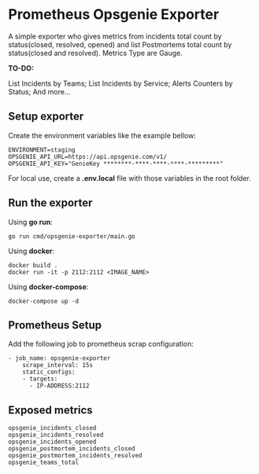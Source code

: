 # Prometheus Opsgenie Exporter

A simple exporter who gives metrics from incidents total count by status(closed, resolved, opened) and list Postmortems total count by status(closed and resolved). Metrics Type are Gauge.

**TO-DO:**

List Incidents by Teams;
List Incidents by Service;
Alerts Counters by Status;
And more...

## Setup exporter

Create the environment variables like the example bellow:

    ENVIRONMENT=staging
    OPSGENIE_API_URL=https://api.opsgenie.com/v1/
    OPSGENIE_API_KEY="GenieKey ********-****-****-****-*********"

For local use, create a **.env.local** file with those variables in the root folder.

## Run the exporter

Using **go run**:

    go run cmd/opsgenie-exporter/main.go

Using **docker**:

    docker build .
    docker run -it -p 2112:2112 <IMAGE_NAME>

Using **docker-compose**:

    docker-compose up -d

## Prometheus Setup

Add the following job to prometheus scrap configuration:

    - job_name: opsgenie-exporter
        scrape_interval: 15s
        static_configs:
        - targets: 
          - IP-ADDRESS:2112

## Exposed metrics

    opsgenie_incidents_closed
    opsgenie_incidents_resolved
    opsgenie_incidents_opened
    opsgenie_postmortem_incidents_closed
    opsgenie_postmortem_incidents_resolved
    opsgenie_teams_total
